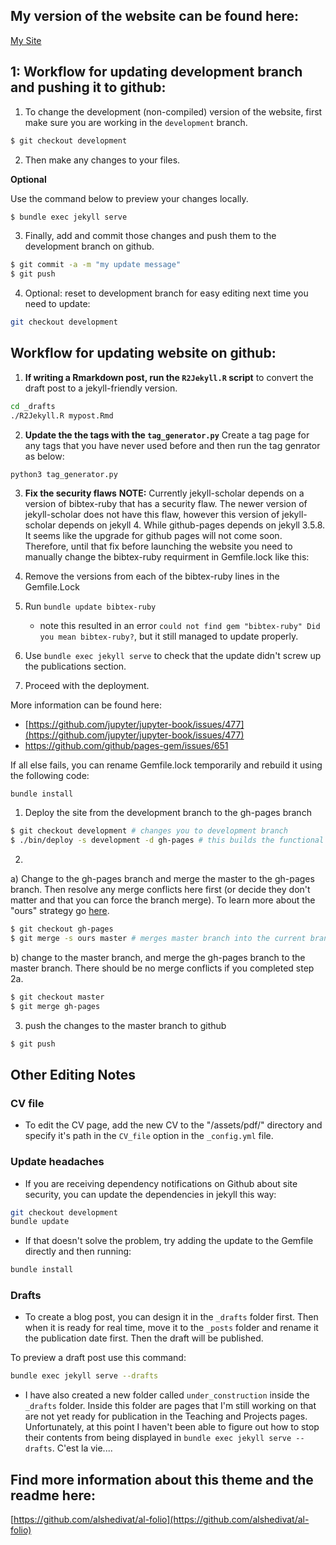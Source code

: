 ## My version of the website can be found here:
[My Site](https://hhollandmoritz.github.io/)


## 1: Workflow for updating development branch and pushing it to github:

1) To change the development (non-compiled) version of the website, first make sure you are working in the ```development``` branch.
```bash
$ git checkout development
```

2) Then make any changes to your files.

__Optional__ 

Use the command below to preview your changes locally.

```bash
$ bundle exec jekyll serve
```

3) Finally, add and commit those changes and push them to the development branch on github. 

```bash
$ git commit -a -m "my update message"
$ git push
```

4) Optional: reset to development branch for easy editing next time you need to update:

```bash
git checkout development
```

## Workflow for updating website on github:

1) **If writing a Rmarkdown post, run the `R2Jekyll.R` script** to convert the draft post to a jekyll-friendly version.

```bash
cd _drafts
./R2Jekyll.R mypost.Rmd
```

2) **Update the the tags with the `tag_generator.py`**
 Create a tag page for any tags that you have never used before and then run the tag genrator as below:

```bash
python3 tag_generator.py
```
3) **Fix the security flaws**
**NOTE:** Currently jekyll-scholar depends on a version of bibtex-ruby that has a security flaw. The newer version of jekyll-scholar does not have this flaw, however this version of jekyll-scholar depends on jekyll 4. While github-pages depends on jekyll 3.5.8. It seems like the upgrade for github pages will not come soon. Therefore, until that fix before launching the website you need to manually change the bibtex-ruby requirment in Gemfile.lock like this:

1) Remove the versions from each of the bibtex-ruby lines in the Gemfile.Lock
2) Run `bundle update bibtex-ruby` 
   - note this resulted in an error `could not find gem "bibtex-ruby" Did you mean bibtex-ruby?`, but it still managed to update properly. 
3) Use `bundle exec jekyll serve` to check that the update didn't screw up the publications section.
4) Proceed with the deployment.

More information can be found here:
 * [https://github.com/jupyter/jupyter-book/issues/477](https://github.com/jupyter/jupyter-book/issues/477) 
 * https://github.com/github/pages-gem/issues/651 

If all else fails, you can rename Gemfile.lock temporarily and rebuild it using the following code:
```
bundle install

```

1) Deploy the site from the development branch to the gh-pages branch

```bash
$ git checkout development # changes you to development branch
$ ./bin/deploy -s development -d gh-pages # this builds the functional gh-pages website version from the guides on the development branch
```

2) 

  a) Change to the gh-pages branch and merge the master to the gh-pages branch. Then resolve any merge conflicts here first (or decide they don't matter and that you can force the branch merge). To learn more about the "ours" strategy go [here](https://www.atlassian.com/git/tutorials/using-branches/merge-strategy).

```bash
$ git checkout gh-pages
$ git merge -s ours master # merges master branch into the current branch (i.e. gh-pages) with strategy "ours"; i.e. preferentially keep files from gh-pages - this is what we want since we will effectively be overwriting mastaer with gh-pages each time. 
```

b) change to the master branch, and merge the gh-pages branch to the master branch. There should be no merge conflicts if you completed step 2a.

```bash
$ git checkout master
$ git merge gh-pages
```

3) push the changes to the master branch to github

```bash
$ git push
```
## Other Editing Notes
### CV file ###
* To edit the CV page, add the new CV to the "/assets/pdf/" directory and specify it's path in the `CV_file` option in the `_config.yml` file.

### Update headaches ###
* If you are receiving dependency notifications on Github about site security, you can update the dependencies in jekyll this way:

```bash
git checkout development
bundle update

```
* If that doesn't solve the problem, try adding the update to the Gemfile directly and then running:

```bash
bundle install
```

### Drafts ###
* To create a blog post, you can design it in the ```_drafts``` folder first. Then when it is ready for real time, move it to the ```_posts``` folder and rename it the publication date first. Then the draft will be published.

To preview a draft post use this command:
 
```bash
bundle exec jekyll serve --drafts
```

* I have also created a new folder called `under_construction` inside the `_drafts` folder. Inside this folder are pages that I'm still working on that are not yet ready for publication in the Teaching and Projects pages. Unfortunately, at this point I haven't been able to figure out how to stop their contents from being displayed in `bundle exec jekyll serve --drafts`. C'est la vie....

## Find more information about this theme and the readme here:
[https://github.com/alshedivat/al-folio](https://github.com/alshedivat/al-folio)
